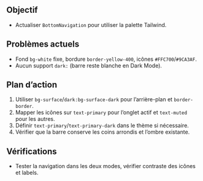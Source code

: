 ## Objectif
- Actualiser `BottomNavigation` pour utiliser la palette Tailwind.

## Problèmes actuels
- Fond `bg-white` fixe, bordure `border-yellow-400`, icônes `#FFC700`/`#9CA3AF`.
- Aucun support `dark:` (barre reste blanche en Dark Mode).

## Plan d’action
1. Utiliser `bg-surface`/`dark:bg-surface-dark` pour l’arrière-plan et `border-border`.
2. Mapper les icônes sur `text-primary` pour l’onglet actif et `text-muted` pour les autres.
3. Définir `text-primary`/`text-primary-dark` dans le thème si nécessaire.
4. Vérifier que la barre conserve les coins arrondis et l’ombre existante.

## Vérifications
- Tester la navigation dans les deux modes, vérifier contraste des icônes et labels.
